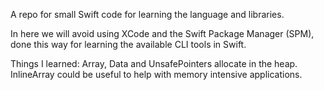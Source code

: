 A repo for small Swift code for learning the language and libraries.

In here we will avoid using XCode and the Swift Package Manager (SPM),
done this way for learning the available CLI tools in Swift.

Things I learned: Array, Data and UnsafePointers allocate in the heap. InlineArray
could be useful to help with memory intensive applications.
